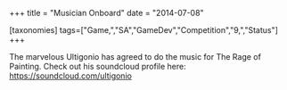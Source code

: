 +++
title = "Musician Onboard"
date = "2014-07-08"

[taxonomies]
tags=["Game,","SA","GameDev","Competition","9,","Status"]
+++

The marvelous Ultigonio has agreed to do the music for The Rage of Painting. Check out his soundcloud profile here: <https://soundcloud.com/ultigonio>
